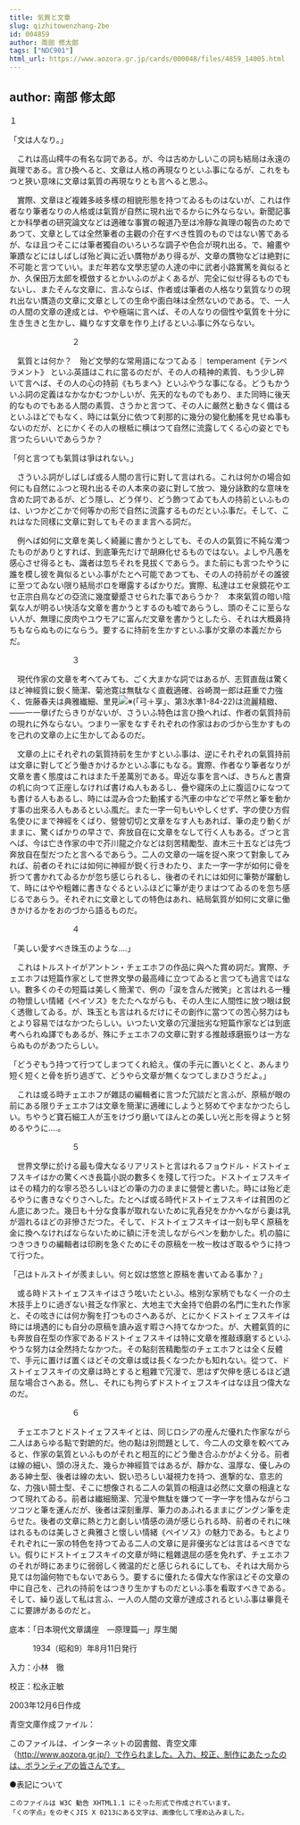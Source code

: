 ```yaml
---
title: 気質と文章
slug: qizhitowenzhang-2be
id: 004859
author: 南部 修太郎
tags: ["NDC901"]
html_url: https://www.aozora.gr.jp/cards/000048/files/4859_14005.html
---
```


## author: 南部 修太郎

１



「文は人なり。」

　これは高山樗牛の有名な詞である。が、今は古めかしいこの詞も結局は永遠の眞理である。言ひ換へると、文章は人格の再現なりといふ事になるが、これをもつと狹い意味に文章は氣質の再現なりとも言へると思ふ。

　實際、文章ほど複雜多岐多樣の相貌形態を持つてゐるものはないが、これは作者なり筆者なりの人格或は氣質が自然に現れ出でるからに外ならない。新聞記事とか科學者の研究論文などは適確な事實の報道乃至は冷靜な眞理の報告のためであつて、文章としては全然筆者の主觀の介在すべき性質のものではない筈であるが、なほ且つそこには筆者獨自のいろいろな調子や色合が現れ出る。で、繪畫や筆蹟などにはしばしば殆ど眞に近い贋物があり得るが、文章の贋物などは絶對に不可能と言つていい。まだ年若な文學志望の人達の中に武者小路實篤を眞似るとか、久保田万太郎を模倣するとかいふのがよくあるが、完全に似せ得るものでもないし、またそんな文章に、言ふならば、作者或は筆者の人格なり氣質なりの現れ出ない贋造の文章に文章としての生命や面白味は全然ないのである。で、一人の人間の文章の達成とは、やや極端に言へば、その人なりの個性や氣質を十分に生き生きと生かし、織りなす文章を作り上げるといふ事に外ならない。



　　　　　　　　２



　氣質とは何か？　殆ど文學的な常用語になつてゐる｜ temperament《テンペラメント》 といふ英語はこれに當るのだが、その人の精神的素質、もう少し碎いて言へば、その人の心の持前《もちまへ》といふやうな事になる。どうもかういふ詞の定義はなかなかむつかしいが、先天的なものでもあり、また同時に後天的なものでもある人間の素質、さうかと言つて、その人に嚴然と動きなく備はるといふほどでもなく、時には氣分に依つて刹那的に幾分の變化動搖を見せぬ事もないのだが、とにかくその人の根柢に横はつて自然に流露してくる心の姿とでも言つたらいいであらうか？

「何と言つても氣質は爭はれない。」

　さういふ詞がしばしば或る人間の言行に對して言はれる。これは何かの場合如何にも自然にふつと現れ出るその人本來の姿に對して放つ、幾分詠歎的な意味を含めた詞であるが、どう隱し、どう佯り、どう飾つてゐても人の持前といふものは、いつかどこかで何等かの形で自然に流露するものだといふ事だ。そして、これはなた同樣に文章に對してもそのまま言へる詞だ。

　例へば如何に文章を美しく綺麗に書かうとしても、その人の氣質に不純な濁つたものがありとすれば、到底筆先だけで胡麻化せるものではない。よしや凡愚を感心させ得るとも、識者は忽ちそれを見拔くであらう。また前にも言つたやうに誰を模し彼を眞似るといふ事がたとへ可能であつても、その人の持前がその誰彼に至つてゐない限り結局ボロを曝露するばかりだ。實際、私達はエセ泉鏡花やエセ正宗白鳥などの亞流に幾度顰蹙させられた事であらうか？　本來氣質の暗い陰氣な人が明るい快活な文章を書かうとするのも嘘であらうし、頭のそこに至らない人が、無理に皮肉やユウモアに富んだ文章を書かうとしたら、それは大概鼻持ちもならぬものにならう。要するに持前を生かすといふ事が文章の本義だからだ。



　　　　　　　　３



　現代作家の文章を考へてみても、ごく大まかな詞ではあるが、志賀直哉は驚くほど神經質に鋭く簡潔、菊池寛は無駄なく直截適確、谷崎潤一郎は莊重で力強く、佐藤春夫は典雅纎細、里見![※(「弓＋享」、第3水準1-84-22)](https://www.aozora.gr.jp/cards/000048/files/../../../gaiji/1-84/1-84-22.png)は流麗精緻、――一一擧げたらきりがないが、さういふ特色は言ひ換へれば、作者の氣質持前の現れに外ならない。つまり一家をなすそれぞれの作家はおのづから生かすものを己れの文章の上に生かしてゐるのだ。

　文章の上にそれぞれの氣質持前を生かすといふ事は、逆にそれぞれの氣質持前は文章に對してどう働きかけるかといふ事にもなる。實際、作者なり筆者なりが文章を書く態度はこれはまた千差萬別である。卑近な事を言へば、きちんと書齋の机に向つて正座しなければ書けぬ人もあるし、疊や寢床の上に腹這ひになつても書ける人もあるし、時には混み合つた動搖する汽車の中などで平然と筆を動かす事の出來る人もあるといふ風だ。また一字一句もいやしくせず、字の使ひ方假名使ひにまで神經をくばり、營營切切と文章をなす人もあれば、筆の走り動くがままに、驚くばかりの早さで、奔放自在に文章をなして行く人もある。ざつと言へば、今は亡き作家の中で芥川龍之介などは刻苦精勵型、直木三十五などは先づ奔放自在型だつたと言へるであらう。二人の文章の一端を捉へ來つて對象してみれば、前者のそれには如何に神經が鋭く行きわたり、また一字一字が如何に骨を折つて書かれてゐるかが忽ち感じられるし、後者のそれには如何に筆勢が躍動して、時にはやや粗雜に書きなぐるといふほどに筆が走りまはつてゐるのを忽ち感じるであらう。それぞれに文章としての特色はあれ、結局氣質が如何に文章に働きかけるかをおのづから語るものだ。



　　　　　　　　４



「美しい愛すべき珠玉のような‥‥」

　これはトルストイがアントン・チェエホフの作品に與へた賞め詞だ。實際、チェエホフは短篇作家として世界文學の最高峰に立つてゐると言つても過言ではない。數多くのその短篇は美しく簡潔で、例の「涙を含んだ微笑」と言はれる一種の物懷しい情緒《ペイソス》をたたへながらも、その人生に人間性に放つ眼は鋭く透徹してゐる。が、珠玉とも言はれるだけにその創作に當つての苦心努力はもとより容易ではなかつたらしい。いつたい文章の冗漫拙劣な短篇作家などは到底考へられぬ譯でもあるが、殊にチェエホフの文章に對する推敲琢磨振りは一方ならぬものがあつたらしい。




「どうぞもう持つて行つてしまつてくれ給え。僕の手元に置いとくと、あんまり短く短くと骨を折り過ぎて、どうやら文章が無くなつてしまひさうだよ。」





　これは或る時チェエホフが雜誌の編輯者に言つた冗談だと言ふが、原稿が眼の前にある限りチェエホフは文章を簡潔に適確にしようと努めてやまなかつたらしい。ちやうど寶石細工人が玉をけづり磨いてほんとの美しい光と形を得ようと努めるやうに‥‥。



　　　　　　　　５



　世界文學に於ける最も偉大なるリアリストと言はれるフョウドル・ドストイェフスキイはかの驚くべき長篇小説の數多くを殘して行つた。ドストイェフスキイはその精力的な寧ろ恐ろしいほどの筆の力のままに營營と書いた。時には殆ど走るやうに書きなぐりさへした。たとへば或る時代ドストイェフスキイは貧困のどん底にあつた。幾日も十分な食事が取れないために乳呑兒をかかへながら妻は乳が涸れるほどの非慘さだつた。そして、ドストイェフスキイは一刻も早く原稿を金に換へなければならないために額に汗を流しながらペンを動かした。机の脇につきつきりの編輯者は印刷を急ぐためにその原稿を一枚一枚はぎ取るやうに持つて行つた。



「己はトルストイが羨ましい。何と奴は悠悠と原稿を書いてゐる事か？」



　或る時ドストイェフスキイはさう呟いたといふ。格別な家柄でもなく一介の土木技手上りに過ぎない貧乏な作家と、大地主で大金持で伯爵の名門に生れた作家と、その呟きには何か胸を打つものさへあるが、とにかくドストイェフスキイは時には境遇的にも自分の原稿を讀み返す暇さへ持てなかつた。が、大體氣質的にも奔放自在型の作家であるドストイェフスキイは特に文章を推敲琢磨するといふやうな努力は全然持たなかつた。その點刻苦精勵型のチェエホフとは全く反體で、手元に置けば置くほどその文章は或は長くなつたかも知れない。從つて、ドストイェフスキイの文章は時とすると粗雜で冗漫で、思はず欠伸を感じるほど退屈な場合さへある。然し、それにも拘らずドストイェフスキイはなほ且つ偉大なのだ。



　　　　　　　　６



　チェエホフとドストイェフスキイとは、同じロシアの産んだ優れた作家ながら二人はあらゆる點で對蹠的だ。他の點は別問題として、今二人の文章を較べてみると、作家の氣質といふものがそれと相互的にどう働き合ふかがよく分る。前者は線の細い、頭の冴えた、幾らか神經質ではあるが、靜かな、温厚な、優しみのある紳士型、後者は線の太い、鋭い恐ろしい凝視力を持つ、進撃的な、意志的な、力強い鬪士型、そこに想像される二人の氣質の相違は必然に文章の相違となつて現れてゐる。前者は纎細簡潔、冗漫や無駄を嫌つて一字一字を惜みながらコツコツと筆を運んだが、後者は深刻重厚、筆力のあふれるままにグングン筆を走らせた。後者の文章に熱と力と劇しい情感の渦が感じられる時、前者のそれに味はれるものは美しさと典雅さと懷しい情緒《ペイソス》の魅力である。もとよりそれぞれに一家の特色を持つてゐる二人の文章に是非優劣などは言はるべきでない。假りにドストイェフスキイの文章が時に粗雜退屈の感を免れず、チェエホフのそれが時にあまりに弱弱しく微温的だと感じられるにしても、それは大局から見ては勿論何物でもないであらう。要するに優れたる偉大な作家ほどその文章の中に自己を、己れの持前をはつきり生かすものだといふ事を看取すべきである。そして、繰り返して私は言ふ、一人の人間の文章が達成されるといふ事は畢竟そこに要諦があるのだと。













底本：「日本現代文章講座　―原理篇―」厚生閣


　　　1934（昭和9）年8月11日発行

入力：小林　徹

校正：松永正敏

2003年12月6日作成

青空文庫作成ファイル：

このファイルは、インターネットの図書館、青空文庫（http://www.aozora.gr.jp/）で作られました。入力、校正、制作にあたったのは、ボランティアの皆さんです。











●表記について


	このファイルは W3C 勧告 XHTML1.1 にそった形式で作成されています。
	「くの字点」をのぞくJIS X 0213にある文字は、画像化して埋め込みました。